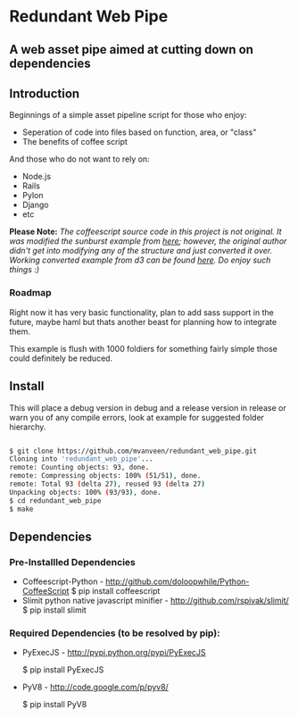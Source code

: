 # Redundant Web Pipe

## A web asset pipe aimed at cutting down on dependencies

## Introduction

Beginnings of a simple asset pipeline script for those who enjoy:

  * Seperation of code into files based on function, area, or "class"
  * The benefits of coffee script

And those who do not want to rely on:

  * Node.js
  * Rails
  * Pylon
  * Django
  * etc
 
 
**Please Note:** *The coffeescript source code in this project is not original. 
It was modified the sunburst example from [here](https://github.com/mbostock/d3); 
however, the original author didn't get into modifying any of the structure 
and just converted it over.  Working converted example from d3 can be found [here](http://fuag15.github.com/redundant_web_pipe/example/sunburst.html).  Do enjoy such things :)*

### Roadmap

Right now it has very basic functionality, plan to add sass support in the future, 
maybe haml but thats another beast for planning how to integrate them.

This example is flush with 1000 foldiers for something fairly simple those could definitely be reduced.

## Install

This will place a debug version in debug and a release version in 
release or warn you of any compile errors, look at example for 
suggested folder hierarchy.

```bash

$ git clone https://github.com/mvanveen/redundant_web_pipe.git
Cloning into 'redundant_web_pipe'...
remote: Counting objects: 93, done.
remote: Compressing objects: 100% (51/51), done.
remote: Total 93 (delta 27), reused 93 (delta 27)
Unpacking objects: 100% (93/93), done.
$ cd redundant_web_pipe
$ make

```

## Dependencies

### Pre-Installled Dependencies

  * Coffeescript-Python - http://github.com/doloopwhile/Python-CoffeeScript
    $ pip install coffeescript
  * Slimit python native javascript minifier - http://github.com/rspivak/slimit/
    $ pip install slimit
    
### Required Dependencies (to be resolved by pip):
  * PyExecJS - http://pypi.python.org/pypi/PyExecJS

    $ pip install PyExecJS
  * PyV8 - http://code.google.com/p/pyv8/

    $ pip install PyV8

